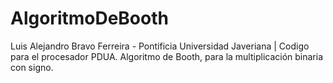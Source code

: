 # AlgoritmoDeBooth
Luis Alejandro Bravo Ferreira - Pontificia Universidad Javeriana | 
Codigo para el procesador PDUA. Algoritmo de Booth, para la multiplicación binaria con signo.
